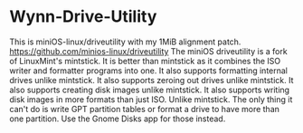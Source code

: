 # Wynn-Drive-Utility
This is miniOS-linux/driveutility with my 1MiB alignment patch.
https://github.com/minios-linux/driveutility
The miniOS driveutility is a fork of LinuxMint's mintstick.
It is better than mintstick as it combines the ISO writer and formatter programs into one.
It also supports formatting internal drives unlike mintstick.
It also supports zeroing out drives unlike mintstick.
It also supports creating disk images unlike mintstick.
It also supports writing disk images in more formats than just ISO. Unlike mintstick.
The only thing it can't do is write GPT partition tables or format a drive to have more than one partition.
Use the Gnome Disks app for those instead.
